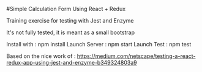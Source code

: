 #Simple Calculation Form Using React + Redux

Training exercise for testing with Jest and Enzyme

It's not fully tested, it is meant as a small bootstrap

Install with : npm install
Launch Server : npm start
Launch Test : npm test

Based on the nice work of :
https://medium.com/netscape/testing-a-react-redux-app-using-jest-and-enzyme-b349324803a9
